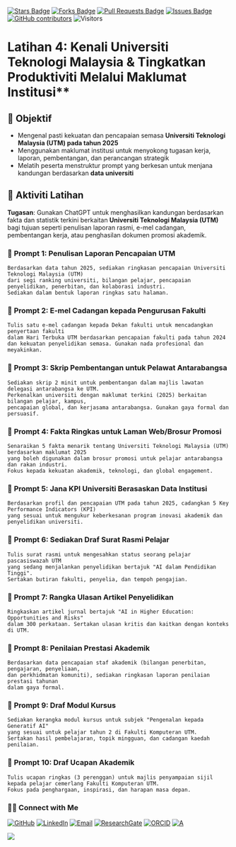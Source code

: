 <a href="https://github.com/drshahizan/short-course/stargazers"><img src="https://img.shields.io/github/stars/drshahizan/short-course" alt="Stars Badge"/></a>
<a href="https://github.com/drshahizan/short-course/network/members"><img src="https://img.shields.io/github/forks/drshahizan/short-course" alt="Forks Badge"/></a>
<a href="https://github.com/drshahizan/short-course/pulls"><img src="https://img.shields.io/github/issues-pr/drshahizan/short-course" alt="Pull Requests Badge"/></a>
<a href="https://github.com/drshahizan/short-course"><img src="https://img.shields.io/github/issues/drshahizan/short-course" alt="Issues Badge"/></a>
<a href="https://github.com/drshahizan/short-course/graphs/contributors"><img alt="GitHub contributors" src="https://img.shields.io/github/contributors/drshahizan/short-course?color=2b9348"></a>
![Visitors](https://api.visitorbadge.io/api/visitors?path=https%3A%2F%2Fgithub.com%2Fdrshahizan%2Fshort-course&labelColor=%23d9e3f0&countColor=%23697689&style=flat)

# Latihan 4: Kenali Universiti Teknologi Malaysia & Tingkatkan Produktiviti Melalui Maklumat Institusi**

## 🎯 Objektif

* Mengenal pasti kekuatan dan pencapaian semasa **Universiti Teknologi Malaysia (UTM) pada tahun 2025**
* Menggunakan maklumat institusi untuk menyokong tugasan kerja, laporan, pembentangan, dan perancangan strategik
* Melatih peserta menstruktur prompt yang berkesan untuk menjana kandungan berdasarkan **data universiti**

## 📌 **Aktiviti Latihan**

**Tugasan**: Gunakan ChatGPT untuk menghasilkan kandungan berdasarkan fakta dan statistik terkini berkaitan **Universiti Teknologi Malaysia (UTM)** bagi tujuan seperti penulisan laporan rasmi, e-mel cadangan, pembentangan kerja, atau penghasilan dokumen promosi akademik.


### 💬 **Prompt 1: Penulisan Laporan Pencapaian UTM**

```
Berdasarkan data tahun 2025, sediakan ringkasan pencapaian Universiti Teknologi Malaysia (UTM) 
dari segi ranking universiti, bilangan pelajar, pencapaian penyelidikan, penerbitan, dan kolaborasi industri. 
Sediakan dalam bentuk laporan ringkas satu halaman.
```

### 💬 **Prompt 2: E-mel Cadangan kepada Pengurusan Fakulti**

```
Tulis satu e-mel cadangan kepada Dekan fakulti untuk mencadangkan penyertaan fakulti 
dalam Hari Terbuka UTM berdasarkan pencapaian fakulti pada tahun 2024 
dan kekuatan penyelidikan semasa. Gunakan nada profesional dan meyakinkan.
```

### 💬 **Prompt 3: Skrip Pembentangan untuk Pelawat Antarabangsa**

```
Sediakan skrip 2 minit untuk pembentangan dalam majlis lawatan delegasi antarabangsa ke UTM. 
Perkenalkan universiti dengan maklumat terkini (2025) berkaitan bilangan pelajar, kampus, 
pencapaian global, dan kerjasama antarabangsa. Gunakan gaya formal dan persuasif.
```

### 💬 **Prompt 4: Fakta Ringkas untuk Laman Web/Brosur Promosi**

```
Senaraikan 5 fakta menarik tentang Universiti Teknologi Malaysia (UTM) berdasarkan maklumat 2025 
yang boleh digunakan dalam brosur promosi untuk pelajar antarabangsa dan rakan industri. 
Fokus kepada kekuatan akademik, teknologi, dan global engagement.
```

### 💬 **Prompt 5: Jana KPI Universiti Berasaskan Data Institusi**

```
Berdasarkan profil dan pencapaian UTM pada tahun 2025, cadangkan 5 Key Performance Indicators (KPI) 
yang sesuai untuk mengukur keberkesanan program inovasi akademik dan penyelidikan universiti.
```

### 💬 **Prompt 6: Sediakan Draf Surat Rasmi Pelajar**

```
Tulis surat rasmi untuk mengesahkan status seorang pelajar pascasiswazah UTM 
yang sedang menjalankan penyelidikan bertajuk "AI dalam Pendidikan Tinggi". 
Sertakan butiran fakulti, penyelia, dan tempoh pengajian.
```

### 💬 **Prompt 7: Rangka Ulasan Artikel Penyelidikan**

```
Ringkaskan artikel jurnal bertajuk "AI in Higher Education: Opportunities and Risks" 
dalam 300 perkataan. Sertakan ulasan kritis dan kaitkan dengan konteks di UTM.
```

### 💬 **Prompt 8: Penilaian Prestasi Akademik**

```
Berdasarkan data pencapaian staf akademik (bilangan penerbitan, pengajaran, penyeliaan, 
dan perkhidmatan komuniti), sediakan ringkasan laporan penilaian prestasi tahunan 
dalam gaya formal.
```

### 💬 **Prompt 9: Draf Modul Kursus**

```
Sediakan kerangka modul kursus untuk subjek "Pengenalan kepada Generatif AI" 
yang sesuai untuk pelajar tahun 2 di Fakulti Komputeran UTM. 
Sertakan hasil pembelajaran, topik mingguan, dan cadangan kaedah penilaian.
```

### 💬 **Prompt 10: Draf Ucapan Akademik**

```
Tulis ucapan ringkas (3 perenggan) untuk majlis penyampaian sijil 
kepada pelajar cemerlang Fakulti Komputeran UTM. 
Fokus pada penghargaan, inspirasi, dan harapan masa depan.
```

### 🙌🏻 Connect with Me
<p align="left">
    <a href="https://github.com/drshahizan" target="_blank"><img alt="GitHub" src="https://img.shields.io/badge/-@drshahizan-181717?style=flat-square&logo=GitHub&logoColor=white"></a>
    <a href="https://www.linkedin.com/in/drshahizan" target="_blank"><img alt="LinkedIn" src="https://img.shields.io/badge/-drshahizan-blue?style=flat-square&logo=Linkedin&logoColor=white&link=https://www.linkedin.com/in/drshahizan/"></a>
    <a href="mailto:shahizan@utm.my" target="_blank"><img alt="Email" src="https://img.shields.io/badge/-shahizan@utm.my-c14438?style=flat-square&logo=Gmail&logoColor=white&link=mailto:shahizan@utm.my.com"></a>
    <a href="https://www.researchgate.net/profile/Mohd-Othman-28" target="_blank"><img alt="ResearchGate" src="https://img.shields.io/badge/-ResearchGate-00CCBB?style=flat-square&logo=ResearchGate&logoColor=white"></a>
    <a href="https://orcid.org/0000-0003-4261-1873" target="_blank"><img alt="ORCID" src="https://img.shields.io/badge/-ORCID-A6CE39?style=flat-square&logo=ORCID&logoColor=white"></a> 
 <a href="https://visitorbadge.io/status?path=https%3A%2F%2Fgithub.com%2Fdrshahizan" target="_blank"><img alt="A" src="https://api.visitorbadge.io/api/visitors?path=https%3A%2F%2Fgithub.com%2Fdrshahizan&labelColor=%23697689&countColor=%23555555&style=plastic"></a>
 
![](https://hit.yhype.me/github/profile?user_id=81284918)
</p>

